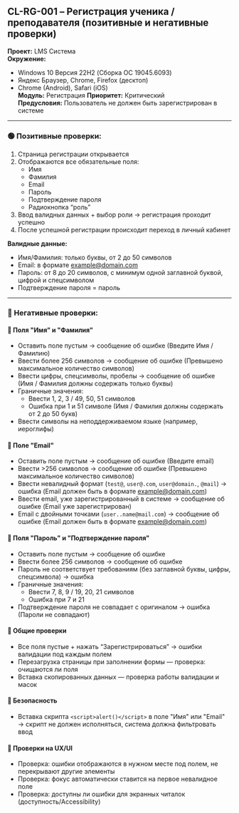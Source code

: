 ## CL-RG-001 – Регистрация ученика / преподавателя (позитивные и негативные проверки)

**Проект:** LMS Система  
**Окружение:**  
- Windows 10 Версия 22H2 (Сборка ОС 19045.6093)  
- Яндекс Браузер, Chrome, Firefox (десктоп)  
- Chrome (Android), Safari (iOS)  
**Модуль:** Регистрация
**Приоритет:** Критический  
**Предусловия:** Пользователь не должен быть зарегистрирован в системе

---

### 🟢 Позитивные проверки:

1. Страница регистрации открывается  
2. Отображаются все обязательные поля:  
   - Имя  
   - Фамилия  
   - Email  
   - Пароль  
   - Подтверждение пароля  
   - Радиокнопка “роль”  
3. Ввод валидных данных + выбор роли → регистрация проходит успешно  
4. После успешной регистрации происходит переход в личный кабинет  

**Валидные данные:**
- Имя/Фамилия: только буквы, от 2 до 50 символов  
- Email: в формате example@domain.com  
- Пароль: от 8 до 20 символов, с минимум одной заглавной буквой, цифрой и спецсимволом  
- Подтверждение пароля = пароль  

---

### 🔴 Негативные проверки:

#### 🔹 Поля "Имя" и "Фамилия"

- Оставить поле пустым → сообщение об ошибке (Введите Имя / Фамилию)
- Ввести более 256 символов → сообщение об ошибке (Превышено максимальное количество символов)
- Ввести цифры, спецсимволы, пробелы → сообщение об ошибке (Имя / Фамилия должны содержать только буквы)
- Граничные значения:  
  - Ввести 1, 2, 3 / 49, 50, 51 символов  
  - Ошибка при 1 и 51 символе (Имя / Фамилия должны содержать от 2 до 50 букв)
- Ввести символы на неподдерживаемом языке (например, иероглифы)

#### 🔹 Поле "Email"

- Оставить поле пустым → сообщение об ошибке (Введите email)
- Ввести >256 символов → сообщение об ошибке (Превышено максимальное количество символов)
- Ввести невалидный формат (`test@`, `user@.com`, `user@domain.`, `@mail`) → ошибка (Email должен быть в формате example@domain.com)
- Ввести email, уже зарегистрированный в системе → сообщение об ошибке (Email уже зарегистрирован)
- Email с двойными точками (`user..name@mail.com`) → сообщение об ошибке (Email должен быть в формате example@domain.com)

#### 🔹 Поля "Пароль" и "Подтверждение пароля"

- Оставить поле пустым → сообщение об ошибке  
- Ввести более 256 символов → сообщение об ошибке  
- Пароль не соответствует требованиям (без заглавной буквы, цифры, спецсимвола) → ошибка  
- Граничные значения:  
  - Ввести 7, 8, 9 / 19, 20, 21 символов  
  - Ошибка при 7 и 21  
- Подтверждение пароля не совпадает с оригиналом → ошибка (Пароли не совпадают)

#### 🔹 Общие проверки

- Все поля пустые + нажать “Зарегистрироваться” → ошибки валидации под каждым полем  
- Перезагрузка страницы при заполнении формы — проверка: очищаются ли поля  
- Вставка скопированных данных — проверка работы валидации и масок 

#### 🔹 Безопасность

- Вставка скрипта `<script>alert()</script>` в поле "Имя" или "Email"  
  → скрипт не должен исполняться, система должна фильтровать ввод

#### 🔹 Проверки на UX/UI
- Проверка: ошибки отображаются в нужном месте под полем, не перекрывают другие элементы
- Проверка: фокус автоматически ставится на первое невалидное поле
- Проверка: доступны ли ошибки для экранных читалок (доступность/Accessibility)